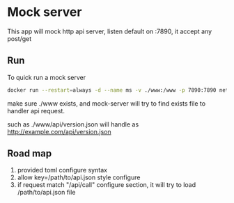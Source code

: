 # Mock server


This app will mock http api server, listen default on :7890, it accept any post/get

## Run


To quick run a mock server

```bash
docker run --restart=always -d --name ms -v ./www:/www -p 7890:7890 netroby/mock-server 
```

make sure ./www exists, and mock-server will try to find exists file to handler api request.

such as ./www/api/version.json will handle as http://example.com/api/version.json


## Road map

1. provided toml configure syntax
2. allow  key=/path/to/api.json style configure
3. if request match "/api/call" configure section, it will try to load /path/to/api.json file


